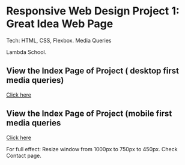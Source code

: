 # Responsive Web Design Project 1: Great Idea Web Page
Tech: HTML, CSS, Flexbox. Media Queries

Lambda School. 

## View the Index Page of Project ( desktop first media queries)
 <a href="https://aaharbaugh.github.io/responsive-web-design-I/index.html">Click here</a>

## View the Index Page of Project (mobile first media queries
<a href="https://aaharbaugh.github.io/responsive-web-design-I/index-mobile.html">Click here</a>

For full effect: 
Resize window from 1000px to 750px to 450px. 
Check Contact page. 
